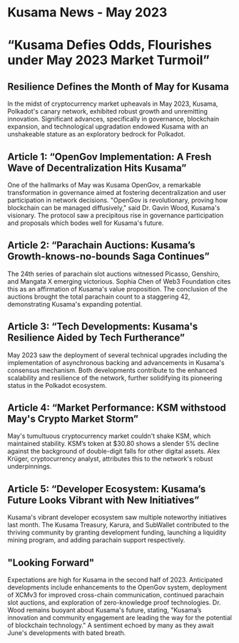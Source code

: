 # Kusama News - May 2023

# “Kusama Defies Odds, Flourishes under May 2023 Market Turmoil”

## Resilience Defines the Month of May for Kusama

In the midst of cryptocurrency market upheavals in May 2023, Kusama, Polkadot's canary network, exhibited robust growth and unremitting innovation. Significant advances, specifically in governance, blockchain expansion, and technological upgradation endowed Kusama with an unshakeable stature as an exploratory bedrock for Polkadot.

## Article 1: “OpenGov Implementation: A Fresh Wave of Decentralization Hits Kusama”

One of the hallmarks of May was Kusama OpenGov, a remarkable transformation in governance aimed at fostering decentralization and user participation in network decisions. "OpenGov is revolutionary, proving how blockchain can be managed diffusively," said Dr. Gavin Wood, Kusama's visionary. The protocol saw a precipitous rise in governance participation and proposals which bodes well for Kusama's future.

## Article 2: “Parachain Auctions: Kusama’s Growth-knows-no-bounds Saga Continues”

The 24th series of parachain slot auctions witnessed Picasso, Genshiro, and Mangata X emerging victorious. Sophia Chen of Web3 Foundation cites this as an affirmation of Kusama's value proposition. The conclusion of the auctions brought the total parachain count to a staggering 42, demonstrating Kusama's expanding potential.

## Article 3: “Tech Developments: Kusama's Resilience Aided by Tech Furtherance”

May 2023 saw the deployment of several technical upgrades including the implementation of asynchronous backing and advancements in Kusama's consensus mechanism. Both developments contribute to the enhanced scalability and resilience of the network, further solidifying its pioneering status in the Polkadot ecosystem.

## Article 4: “Market Performance: KSM withstood May's Crypto Market Storm”

May's tumultuous cryptocurrency market couldn't shake KSM, which maintained stability. KSM’s token at $30.80 shows a slender 5% decline against the background of double-digit falls for other digital assets. Alex Krüger, cryptocurrency analyst, attributes this to the network's robust underpinnings.

## Article 5: “Developer Ecosystem: Kusama’s Future Looks Vibrant with New Initiatives”

Kusama's vibrant developer ecosystem saw multiple noteworthy initiatives last month. The Kusama Treasury, Karura, and SubWallet contributed to the thriving community by granting development funding, launching a liquidity mining program, and adding parachain support respectively.

## "Looking Forward"

Expectations are high for Kusama in the second half of 2023. Anticipated developments include enhancements to the OpenGov system, deployment of XCMv3 for improved cross-chain communication, continued parachain slot auctions, and exploration of zero-knowledge proof technologies. Dr. Wood remains buoyant about Kusama's future, stating, "Kusama’s innovation and community engagement are leading the way for the potential of blockchain technology." A sentiment echoed by many as they await June's developments with bated breath.